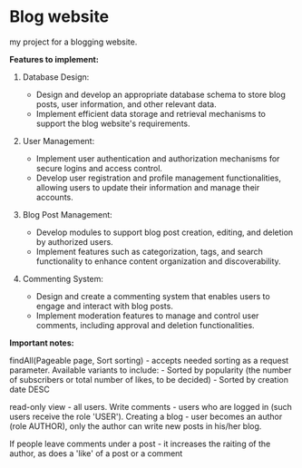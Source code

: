 # Blog website
my project for a blogging website.

**Features to implement:**

1. Database Design:
    - Design and develop an appropriate database schema to store blog posts, user information, and other relevant data.
    - Implement efficient data storage and retrieval mechanisms to support the blog website's requirements.

2. User Management:
    - Implement user authentication and authorization mechanisms for secure logins and access control.
    - Develop user registration and profile management functionalities, allowing users to update their information and manage their accounts.

3. Blog Post Management:
    - Develop modules to support blog post creation, editing, and deletion by authorized users.
    - Implement features such as categorization, tags, and search functionality to enhance content organization and discoverability.

4. Commenting System:
    - Design and create a commenting system that enables users to engage and interact with blog posts.
    - Implement moderation features to manage and control user comments, including approval and deletion functionalities.

**Important notes:**

findAll(Pageable page, Sort sorting) - accepts needed sorting as a request parameter. Available variants to include: 
    - Sorted by popularity (the number of subscribers or total number of likes, to be decided)
    - Sorted by creation date DESC

read-only view - all users. Write comments - users who are logged in (such users receive the role 'USER').
Creating a blog - user becomes an author (role AUTHOR), only the author can write new posts in his/her blog.

If people leave comments under a post - it increases the raiting of the author, as does a 'like' of a post or a comment
